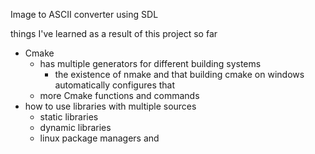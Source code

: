 Image to ASCII converter using SDL

things I've learned as a result of this project so far
* Cmake
    * has multiple generators for different building systems
        * the existence of nmake and that building cmake on windows automatically configures that
    * more Cmake functions and commands
* how to use libraries with multiple sources
    * static libraries
    * dynamic libraries
    * linux package managers and 